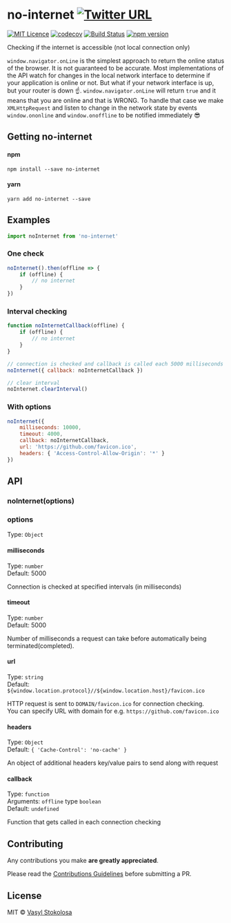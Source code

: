 # no-internet [![Twitter URL](https://img.shields.io/twitter/url/http/shields.io.svg?style=social)](https://twitter.com/intent/tweet?hashtags=javascript%20%23Internet%20%23connection&original_referer=https%3A%2F%2Fpublish.twitter.com%2F&ref_src=twsrc%5Etfw&text=%F0%9F%93%A1Check%20if%20the%20internet%20is%20accessible%20(not%20local%20connection%20only).%20Do%20it%20in%20interval%20or%20one%20check%20&tw_p=tweetbutton&url=https%3A%2F%2Fgithub.com%2Fshystruk%2Fno-internet&via=shystrukk) #
[![MIT Licence](https://badges.frapsoft.com/os/mit/mit.svg?v=103)](https://opensource.org/licenses/mit-license.php) [![codecov](https://codecov.io/gh/shystruk/no-internet/branch/master/graph/badge.svg)](https://codecov.io/gh/shystruk/no-internet) [![Build Status](https://travis-ci.org/shystruk/no-internet.svg?branch=master)](https://travis-ci.org/shystruk/no-internet) [![npm version](https://badge.fury.io/js/no-internet.svg)](https://badge.fury.io/js/no-internet)

Checking if the internet is accessible (not local connection only)

`window.navigator.onLine` is the simplest approach to return the online status of the browser. It is not guaranteed to be accurate. Most implementations of the API watch for changes in the local network interface to determine if your application is online or not. But what if your network interface is up, but your router is down ☝️. `window.navigator.onLine` will return `true` and it means that you are online and that is WRONG. To handle that case we make `XMLHttpRequest` and listen to change in the network state by events `window.ononline` and `window.onoffline` to be notified immediately 😎 

## Getting no-internet ##

#### npm
`npm install --save no-internet`

#### yarn
`yarn add no-internet --save` 

## Examples ##
```javascript
import noInternet from 'no-internet'
```

### One check ###
```javascript
noInternet().then(offline => {
    if (offline) {
        // no internet  
    }
})
```

### Interval checking ###
```javascript
function noInternetCallback(offline) {
    if (offline) {
        // no internet  
    }
}

// connection is checked and callback is called each 5000 milliseconds
noInternet({ callback: noInternetCallback })

// clear interval
noInternet.clearInterval()
```

### With options ###
```javascript
noInternet({
    milliseconds: 10000,
    timeout: 4000,
    callback: noInternetCallback,
    url: 'https://github.com/favicon.ico',
    headers: { 'Access-Control-Allow-Origin': '*' }
})
```

## API ##
### noInternet(options) ###

### options ###
Type: `Object`

#### milliseconds ####
Type: `number` <br>
Default: 5000

Connection is checked at specified intervals (in milliseconds)

#### timeout ####
Type: `number` <br>
Default: 5000

Number of milliseconds a request can take before automatically being terminated(completed).

#### url ####
Type: `string` <br>
Default: `${window.location.protocol}//${window.location.host}/favicon.ico`

HTTP request is sent to `DOMAIN/favicon.ico` for connection checking. <br>
You can specify URL with domain for e.g. `https://github.com/favicon.ico`

#### headers ####
Type: `Object` <br>
Default: `{ 'Cache-Control': 'no-cache' }`

An object of additional headers key/value pairs to send along with request

#### callback ####
Type: `function` <br>
Arguments: `offline` type `boolean` <br>
Default: `undefined`

Function that gets called in each connection checking

## Contributing

Any contributions you make **are greatly appreciated**.

Please read the [Contributions Guidelines](CONTRIBUTING.md) before submitting a PR.

## License

MIT © [Vasyl Stokolosa](https://about.me/shystruk)

